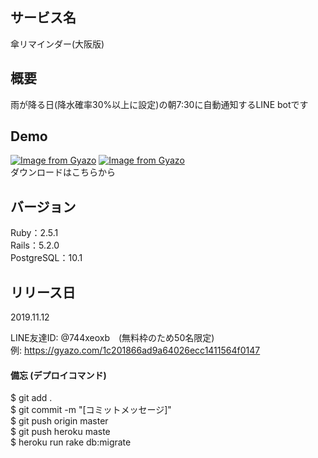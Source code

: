## サービス名
傘リマインダー(大阪版)

## 概要
雨が降る日(降水確率30%以上に設定)の朝7:30に自動通知するLINE botです

## Demo
[![Image from Gyazo](https://i.gyazo.com/e110b59d4416bbe7ad1d7951702d8c45.png)](https://gyazo.com/e110b59d4416bbe7ad1d7951702d8c45)
[![Image from Gyazo](https://i.gyazo.com/9e273d5d74b5604984cdc1028161db5d.png)](https://gyazo.com/9e273d5d74b5604984cdc1028161db5d)  
ダウンロードはこちらから

## バージョン
Ruby：2.5.1  
Rails：5.2.0  
PostgreSQL：10.1

## リリース日
2019.11.12

LINE友達ID: @744xeoxb　(無料枠のため50名限定)  
例: https://gyazo.com/1c201866ad9a64026ecc1411564f0147


#### 備忘 (デプロイコマンド)
$ git add .  
$ git commit -m "[コミットメッセージ]"  
$ git push origin master  
$ git push heroku maste  
$ heroku run rake db:migrate  
